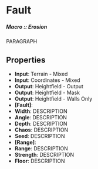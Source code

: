 # Fault
##### Macro :: Erosion

PARAGRAPH

## Properties
- **Input**: Terrain - Mixed
- **Input**: Coordinates - Mixed
- **Output**: Heightfield - Output
- **Output**: Heightfield - Mask
- **Output**: Heightfield - Walls Only
- **[Fault]**: 
- **Width**: DESCRIPTION
- **Angle**: DESCRIPTION
- **Depth**: DESCRIPTION
- **Chaos**: DESCRIPTION
- **Seed**: DESCRIPTION
- **[Range]**: 
- **Range**: DESCRIPTION
- **Strength**: DESCRIPTION
- **Floor**: DESCRIPTION



